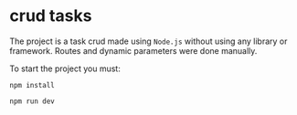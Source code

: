 # crud tasks

The project is a task crud made using `Node.js` without using any library or framework.  Routes and dynamic parameters were done manually.

 To start the project you must:

 ```
 npm install
 ```
 ```
 npm run dev
 ```
